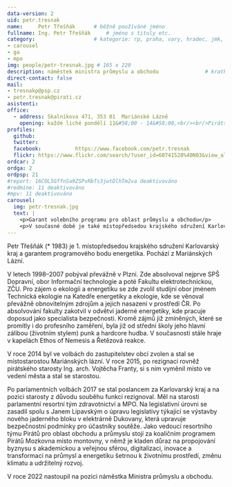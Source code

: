 ```yaml
---
data-version: 2
uid: petr.tresnak
name:     Petr Třešňák  	# běžně používáné jméno
fullname: Ing. Petr Třešňák  	# jméno s tituly etc.
category:                 	# kategorie: rp, praha, vary, hradec, jmk, senat
- carousel
- ga
- mpo
img: people/petr-tresnak.jpg # 165 x 220
description: náměstek ministra průmyslu a obchodu            	# kratký popis, max 160 znaků
direct-contact: false
mail:
- tresnakp@psp.cz
- petr.tresnak@pirati.cz
asistenti:
office: 
  - address: Skalníkova 471, 353 01  Mariánské Lázně
    opening: každé liché pondělí 11&#58;00 - 14&#58;00,<br/><br/>Pirátské centrum v Karlových Varech<br/>každé sudé pondělí 11&#58;00 - 14&#58;00
profiles:
  github:                 
  twitter:
  facebook: 		  https://www.facebook.com/petr.tresnak		  
  flickr: https://www.flickr.com/search/?user_id=68741528%40N03&view_all=1&text=Petr_T 
ordcar: 2
ordga: 2
ordpsp: 21
#report: 16COL5GffnSa9ZSPvRbTs3jwtDlhTm2va deaktivováno
#redmine: 11 deaktivováno
#mpv: 11 deaktivováno
carousel:
  img: petr-tresnak.jpg
  text: |
    <p>Garant volebního programu pro oblast průmyslu a obchodu</p>
    <p>V současné době je také místopředsedou krajského sdružení Karlovarský kraj. Ing. Petr Třešňák je energetik v oblasti bezpečnosti jaderných elektráren, věnuje se mimo jiné obnovitelným zdrojům a jejich nasazení v prostředí ČR. Jedním z jeho úspěchů je nasazení transparentních bankovních účtů v Mariánských Lázních.</p>
---
```


Petr Třešňák (* 1983)  je 1. místopředsedou krajského sdružení Karlovarský kraj a garantem programového bodu energetika. Pochází z Mariánských Lázní.

V letech 1998–2007 pobýval převážně v Plzni. Zde absolvoval nejprve SPŠ Dopravní, obor Informační technologie a poté Fakultu elektrotechnickou, ZČU. Pro zájem o ekologii a energetiku se zde zvolil studijní obor jménem Technická ekologie na Katedře energetiky a ekologie, kde se věnoval převážně obnovitelným zdrojům a jejich nasazení v prostředí ČR. Po absolvování fakulty zakotvil v odvětví jaderné energetiky, kde pracuje doposud jako specialista bezpečnosti. Kromě zájmů již zmíněných, které se promítly i do profesního zaměření, byla již od střední školy jeho hlavní zálibou (životním stylem) punk a hardcore hudba. V současnosti stále hraje v kapelách Ethos of Nemesis a Řetězová reakce.

V roce 2014 byl ve volbách do zastupitelstev obcí zvolen a stal se místostarostou Mariánských lázní. V roce 2015, po rezignaci rovněž pirátského starosty Ing. arch. Vojtěcha Franty, si s ním vyměnil místo ve vedení města a stal se starostou. 

Po parlamentních volbách 2017 se stal poslancem za Karlovarský kraj a na pozici starosty z důvodu souběhu funkcí rezignoval. Měl na starosti parlamentní resortní tým zdravotnictví a MPO. Na legislativní úrovni se zasadil spolu s Janem Lipavským o úpravu legislativy týkající se výstavby nového jaderného bloku v elektrárně Dukovany, která upravuje bezpečnostní podmínky pro účastníky soutěže. Jako vedoucí resortního týmu Pirátů pro oblast obchodu a průmyslu stojí za koaličním programem Pirátů Mozkovna místo montovny, v němž je kladen důraz na propojování byznysu s akademickou a veřejnou sférou, digitalizaci, inovace a transformaci na průmysl a energetiku šetrnou k životnímu prostředí, změnu klimatu a udržitelný rozvoj.

V roce 2022 nastoupil na pozici náměstka Ministra průmyslu a obchodu.

